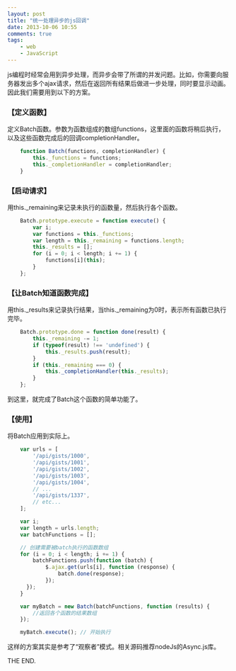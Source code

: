 ```yaml
---
layout: post
title: "统一处理异步的js回调"
date: 2013-10-06 10:55
comments: true
tags: 
	- web 
	- JavaScript
---
```


js编程时经常会用到异步处理，而异步会带了所谓的并发问题。比如，你需要向服务器发出多个ajax请求，然后在返回所有结果后做进一步处理，同时要显示动画。因此我们需要用到以下的方案。

### **【定义函数】**
定义Batch函数。参数为函数组成的数组functions，这里面的函数将稍后执行，以及这些函数完成后的回调completionHandler。          
```js
	function Batch(functions, completionHandler) {
		this._functions = functions;
		this._completionHandler = completionHandler;
	}
```
### **【启动请求】**
用this._remaining来记录未执行的函数量，然后执行各个函数。    
```js  
	Batch.prototype.execute = function execute() {
		var i;
	  	var functions = this._functions;
	  	var length = this._remaining = functions.length;
	  	this._results = [];
	  	for (i = 0; i < length; i += 1) {
	      	functions[i](this);
	  	}
	};
```
### **【让Batch知道函数完成】**
用this._results来记录执行结果，当this._remaining为0时，表示所有函数已执行完毕。
```js            
	Batch.prototype.done = function done(result) {
		this._remaining -= 1;
		if (typeof(result) !== 'undefined') {
	    	this._results.push(result);
	  	}
	  	if (this._remaining === 0) {
	      	this._completionHandler(this._results);
	  	}
	};
```
到这里，就完成了Batch这个函数的简单功能了。

### **【使用】**
将Batch应用到实际上。      
```js
	var urls = [
	  	'/api/gists/1000',
	  	'/api/gists/1001',
	  	'/api/gists/1002',
	  	'/api/gists/1003',
	  	'/api/gists/1004',
	  	// ...
	  	'/api/gists/1337',
	  	// etc...
	];

	var i;
	var length = urls.length;
	var batchFunctions = [];

	// 创建需要被batch执行的函数数组
	for (i = 0; i < length; i += 1) {
	  	batchFunctions.push(function (batch) {
	      	$.ajax.get(urls[i], function (response) {
	          	batch.done(response);
	      	});
	  });
	}

	var myBatch = new Batch(batchFunctions, function (results) {
		//返回各个函数的结果数组
	});

	myBatch.execute(); // 开始执行
```
这样的方案其实是参考了“观察者”模式。相关源码推荐nodeJs的Async.js库。

THE END.